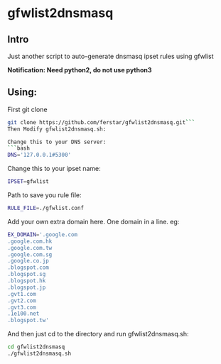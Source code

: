 gfwlist2dnsmasq
=================
Intro
-----
Just another script to auto-generate dnsmasq ipset rules using gfwlist

__Notification: Need python2, do not use python3__

Using:
-----
First git clone
```bash
git clone https://github.com/ferstar/gfwlist2dnsmasq.git```
Then Modify gfwlist2dnsmasq.sh:

Change this to your DNS server:
```bash
DNS='127.0.0.1#5300'
```

Change this to your ipset name:
```bash
IPSET=gfwlist
```

Path to save you rule file:
```bash
RULE_FILE=./gfwlist.conf
```

Add your own extra domain here. One domain in a line. eg:
```bash
EX_DOMAIN='.google.com
.google.com.hk
.google.com.tw
.google.com.sg
.google.co.jp
.blogspot.com
.blogspot.sg
.blogspot.hk
.blogspot.jp
.gvt1.com
.gvt2.com
.gvt3.com
.1e100.net
.blogspot.tw'
```
And then just cd to the directory and run gfwlist2dnsmasq.sh:
```bash
cd gfwlist2dnsmasq
./gfwlist2dnsmasq.sh
```
